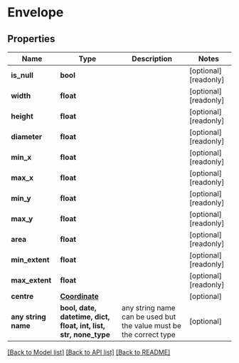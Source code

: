 # Envelope


## Properties
Name | Type | Description | Notes
------------ | ------------- | ------------- | -------------
**is_null** | **bool** |  | [optional] [readonly] 
**width** | **float** |  | [optional] [readonly] 
**height** | **float** |  | [optional] [readonly] 
**diameter** | **float** |  | [optional] [readonly] 
**min_x** | **float** |  | [optional] [readonly] 
**max_x** | **float** |  | [optional] [readonly] 
**min_y** | **float** |  | [optional] [readonly] 
**max_y** | **float** |  | [optional] [readonly] 
**area** | **float** |  | [optional] [readonly] 
**min_extent** | **float** |  | [optional] [readonly] 
**max_extent** | **float** |  | [optional] [readonly] 
**centre** | [**Coordinate**](Coordinate.md) |  | [optional] 
**any string name** | **bool, date, datetime, dict, float, int, list, str, none_type** | any string name can be used but the value must be the correct type | [optional]

[[Back to Model list]](../README.md#documentation-for-models) [[Back to API list]](../README.md#documentation-for-api-endpoints) [[Back to README]](../README.md)


